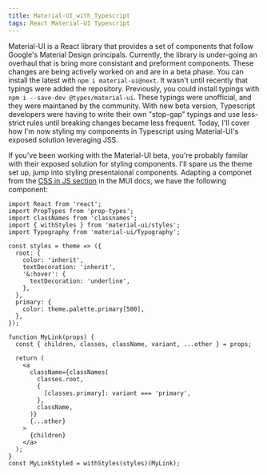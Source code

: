 ```yaml
---
title: Material-UI_with_Typescript
tags: React Material-UI Typescript
---
```

Material-UI is a React library that provides a set of components that follow Google's Material Design principals. Currently, the library is under-going an overhaul that is bring more consistant and preforment components. These changes are being actively worked on and are in a beta phase. You can install the latest with `npm i material-ui@next`. It wasn't until recently that typings were added the repository. Previously, you could install typings with `npm i --save-dev @types/material-ui`. These typings were unofficial, and they were maintaned by the community. With new beta version, Typescript developers were having to write their own "stop-gap" typings and use less-strict rules until breaking changes became less frequent. Today, I'll cover how I'm now styling my components in Typescript using Material-UI's exposed solution leveraging JSS.

If you've been working with the Material-UI beta, you're probably familar with their exposed solution for styling components. I'll spare us the theme set up, jump into styling presentaional components. Adapting a componet from the [CSS in JS section](https://material-ui-1dab0.firebaseapp.com/customization/css-in-js/) in the MUI docs, we have the following component:

```
import React from 'react';
import PropTypes from 'prop-types';
import classNames from 'classnames';
import { withStyles } from 'material-ui/styles';
import Typography from 'material-ui/Typography';

const styles = theme => ({
  root: {
    color: 'inherit',
    textDecoration: 'inherit',
    '&:hover': {
      textDecoration: 'underline',
    },
  },
  primary: {
    color: theme.palette.primary[500],
  },
});

function MyLink(props) {
  const { children, classes, className, variant, ...other } = props;

  return (
    <a
      className={classNames(
        classes.root,
        {
          [classes.primary]: variant === 'primary',
        },
        className,
      )}
      {...other}
    >
      {children}
    </a>
  );
}
const MyLinkStyled = withStyles(styles)(MyLink);
```